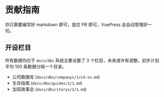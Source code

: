 # 贡献指南 

你只需要编写好 markdown 即可，提交 PR 即可，VuePress 会自动管理好一切。


## 开设栏目

所有数据均位于 `docs/dbs` 系统主要设置了 3 个栏目，未来或许有调整。初步计划平均 100 条数据分隔一个目录。

 * 公司数据库 (`docs/dbs/companys/1/cd-xx.md`)
 * 生存指南 (`docs/dbs/guides/1/1.md`)
 * 加班故事会 (`docs/dbs/storys/1/1.md`)
 

